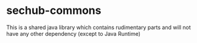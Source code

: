 # sechub-commons

This is a shared java library which contains rudimentary parts and will not have
any other dependency (except to Java Runtime)

